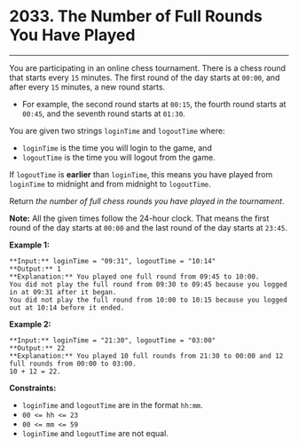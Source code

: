 # 2033. The Number of Full Rounds You Have Played

---

You are participating in an online chess tournament. There is a chess round that starts every `15` minutes. The first round of the day starts at `00:00`, and after every `15` minutes, a new round starts.

  * For example, the second round starts at `00:15`, the fourth round starts at `00:45`, and the seventh round starts at `01:30`.



You are given two strings `loginTime` and `logoutTime` where:

  * `loginTime` is the time you will login to the game, and
  * `logoutTime` is the time you will logout from the game.



If `logoutTime` is **earlier** than `loginTime`, this means you have played from `loginTime` to midnight and from midnight to `logoutTime`.

Return _the number of full chess rounds you have played in the tournament_.

**Note:**  All the given times follow the 24-hour clock. That means the first round of the day starts at `00:00` and the last round of the day starts at `23:45`.

 

**Example 1:**
    
    **Input:** loginTime = "09:31", logoutTime = "10:14"
    **Output:** 1
    **Explanation:** You played one full round from 09:45 to 10:00.
    You did not play the full round from 09:30 to 09:45 because you logged in at 09:31 after it began.
    You did not play the full round from 10:00 to 10:15 because you logged out at 10:14 before it ended.

**Example 2:**
    
    **Input:** loginTime = "21:30", logoutTime = "03:00"
    **Output:** 22
    **Explanation:** You played 10 full rounds from 21:30 to 00:00 and 12 full rounds from 00:00 to 03:00.
    10 + 12 = 22.

 

**Constraints:**

  * `loginTime` and `logoutTime` are in the format `hh:mm`.
  * `00 <= hh <= 23`
  * `00 <= mm <= 59`
  * `loginTime` and `logoutTime` are not equal.


